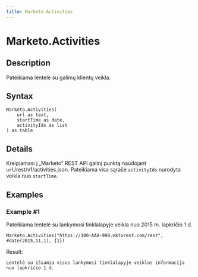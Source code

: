 ```yaml
---
title: Marketo.Activities
---
```


# Marketo.Activities


## Description

Pateikiama lentelė su galimų klientų veikla.


## Syntax

```powerquery
Marketo.Activities(
    url as text,
    startTime as date,
    activityIds as list
) as table
```


## Details

Kreipiamasi į „Marketo“ REST API galinį punktą naudojant <code>url</code>/rest/v1/activities.json. Pateikiama visa sąraše <code>activityIds</code> nurodyta veikla nuo <code>startTime</code>.


## Examples

### Example #1 
Pateikiama lentelė su lankymosi tinklalapyje veikla nuo 2015 m. lapkričio 1 d.
```powerquery
Marketo.Activities("https://100-AAA-999.mktorest.com/rest", #date(2015,11,1), {1})
```

Result: 
```powerquery
Lentelė su išsamia visos lankymosi tinklalapyje veiklos informacija nuo lapkričio 1 d.
```



